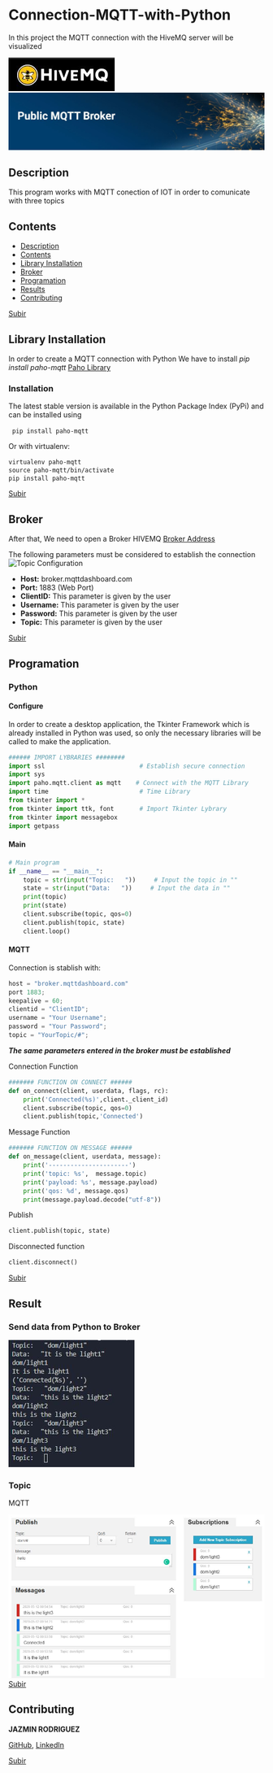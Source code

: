 <a name="top"></a>
# Connection-MQTT-with-Python

In this project the MQTT connection with  the HiveMQ server will be visualized

![Topic Configuration](https://github.com/FreakJazz/Connection-MQTT-with-Python/blob/master/images/hiveMQ.JPG)
![Topic Configuration](https://github.com/FreakJazz/Connection-MQTT-with-Python/blob/master/images/publicMQTT.JPG)

<a name="item1"></a>
## Description

This program works with MQTT conection of  IOT in order to comunicate with three topics

<a name="item2"></a>
## Contents
- [Description](#item1)
- [Contents](#item2)
- [Library Installation](#item3)
- [Broker](#item4)
- [Programation](#item5)
- [Results](#item6)
- [Contributing](#item6)

[Subir](#top)

<a name="item3"></a>
## Library Installation

In order to create a MQTT connection with Python 
We have to install *pip install paho-mqtt*
[Paho Library](https://pypi.org/project/paho-mqtt/)

### Installation
The latest stable version is available in the Python Package Index (PyPi) and can be installed using

``` pip install paho-mqtt```


Or with virtualenv:

``` 
virtualenv paho-mqtt
source paho-mqtt/bin/activate
pip install paho-mqtt 
```

[Subir](#top)

<a name="item4"></a>
## Broker

After that, We need to open a Broker HIVEMQ
[Broker Address](https://www.hivemq.com/public-mqtt-broker/)

The following parameters must be considered to establish the connection
![Topic Configuration](https://github.com/FreakJazz/Connection-MQTT-with-Python/blob/master/images/broker.JPG/)

- **Host:**     broker.mqttdashboard.com
- **Port:**     1883 (Web Port)
- **ClientID:** This parameter is given by the user
- **Username:** This parameter is given by the user
- **Password:** This parameter is given by the user
- **Topic:**    This parameter is given by the user

[Subir](#top)

<a name="item5"></a>
## Programation

### Python

#### Configure

In order to create a desktop application, the Tkinter Framework which is already installed in Python was used, so only the necessary libraries will be called to make the application.

``` python
###### IMPORT LYBRARIES ########
import ssl                          # Establish secure connection
import sys
import paho.mqtt.client as mqtt    # Connect with the MQTT Library
import time                         # Time Library  
from tkinter import *
from tkinter import ttk, font       # Import Tkinter Lybrary
from tkinter import messagebox
import getpass
```
#### Main

``` python
# Main program
if __name__ == "__main__":
    topic = str(input("Topic:   "))     # Input the topic in ""
    state = str(input("Data:   "))     # Input the data in ""
    print(topic)
    print(state)
    client.subscribe(topic, qos=0) 
    client.publish(topic, state)
    client.loop()

```

#### MQTT

Connection is stablish with:

```python
host = "broker.mqttdashboard.com"
port 1883;
keepalive = 60;
clientid = "ClientID";
username = "Your Username";
password = "Your Password";
topic = "YourTopic/#";
```
***The same parameters entered in the broker must be established***

Connection Function

``` python
####### FUNCTION ON CONNECT ######
def on_connect(client, userdata, flags, rc):
    print('Connected(%s)',client._client_id)
    client.subscribe(topic, qos=0) 
    client.publish(topic,'Connected')
```

Message Function

``` python
####### FUNCTION ON MESSAGE ######
def on_message(client, userdata, message):
    print('----------------------')
    print('topic: %s',  message.topic)
    print('payload: %s', message.payload)
    print('qos: %d', message.qos)
    print(message.payload.decode("utf-8"))
```

Publish 

``` python
client.publish(topic, state)
```
Disconnected function

```python
client.disconnect()
```

[Subir](#top)

<a name="item6"></a>
## Result

### Send data from Python to Broker

![Topic Configuration](https://github.com/FreakJazz/Connection-MQTT-with-Python/blob/master/images/send_python.JPG)

### Topic

MQTT 

![Topic Configuration](https://github.com/FreakJazz/Connection-MQTT-with-Python/blob/master/images/topic.JPG)
[Subir](#top)

<a name="item7"></a>
## Contributing

**JAZMIN RODRIGUEZ** 

[GitHub](https://github.com/FreakJazz), [LinkedIn](https://www.linkedin.com/in/jazm%C3%ADn-rodr%C3%ADguez-80b580133/)

[Subir](#top)